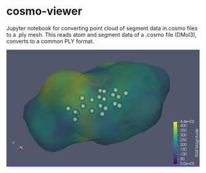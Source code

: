 # cosmo-viewer

Jupyter notebook for converting point cloud of segment data in.cosmo files to a .ply mesh. This reads atom and segment data of a .cosmo file (DMol3), converts to a common PLY format.


![top img](https://github.com/y-kusaka/cosmo-viewer/blob/master/cosmo-viewer-top.png)
